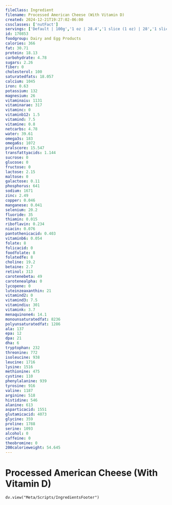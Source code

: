 ```yaml
---
fileClass: Ingredient
filename: Processed American Cheese (With Vitamin D)
created: 2024-12-21T19:27:02-06:00
cssclasses: ['nutFact']
servings: ['Default | 100g','1 oz | 28.4','1 slice (1 oz) | 28','1 slice (3/4 oz) | 21','1 cubic inch | 18','1 cup, shredded | 113','1 cup, diced | 140','1 cup, melted | 244']
id: 170853
foodgroup: Dairy and Egg Products
calories: 366
fat: 30.71
protein: 18.13
carbohydrate: 4.78
sugars: 2.26
fiber: 0
cholesterol: 100
saturatedfats: 18.057
calcium: 1045
iron: 0.63
potassium: 132
magnesium: 26
vitaminaiu: 1131
vitaminarae: 317
vitaminc: 0
vitaminb12: 1.5
vitamind: 7.5
vitamine: 0.8
netcarbs: 4.78
water: 39.61
omega3s: 183
omega6s: 1072
pralscore: 15.547
transfattyacids: 1.144
sucrose: 0
glucose: 0
fructose: 0
lactose: 2.15
maltose: 0
galactose: 0.11
phosphorus: 641
sodium: 1671
zinc: 2.49
copper: 0.046
manganese: 0.041
selenium: 20.2
fluoride: 35
thiamin: 0.015
riboflavin: 0.234
niacin: 0.076
pantothenicacid: 0.403
vitaminb6: 0.054
folate: 8
folicacid: 0
foodfolate: 8
folatedfe: 8
choline: 19.2
betaine: 2.7
retinol: 313
carotenebeta: 49
carotenealpha: 0
lycopene: 0
luteinzeaxanthin: 21
vitamind2: 0
vitamind3: 7.5
vitamindiu: 301
vitamink: 3.7
menaquinone4: 14.1
monounsaturatedfat: 8236
polyunsaturatedfat: 1286
ala: 137
epa: 12
dpa: 21
dha: 6
tryptophan: 232
threonine: 772
isoleucine: 938
leucine: 1716
lysine: 1516
methionine: 475
cystine: 110
phenylalanine: 939
tyrosine: 916
valine: 1187
arginine: 518
histidine: 546
alanine: 613
asparticacid: 1551
glutamicacid: 4073
glycine: 359
proline: 1788
serine: 1093
alcohol: 0
caffeine: 0
theobromine: 0
200calorieweight: 54.645
---
```


# Processed American Cheese (With Vitamin D)

```dataviewjs
dv.view("Meta/Scripts/IngredientsFooter")
```
